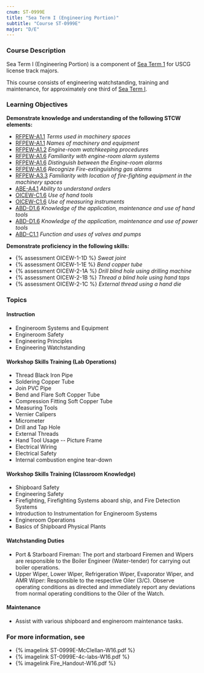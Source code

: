 ```yaml
---
cnum: ST-0999E
title: "Sea Term I (Engineering Portion)"
subtitle: "Course ST-0999E"
major: "D/E"
---
```

### Course Description

Sea Term I (Engineering Portion) is a component of  [Sea Term 1](st-0999)  for USCG license track majors.

This course consists of engineering watchstanding, training and maintenance, for approximately one third of [Sea Term I](ST-0999).


### Learning Objectives

**Demonstrate knowledge and understanding of the following STCW elements:**

* [RFPEW-A1.1]({{site.baseurl}}/tables/34.html#RFPEW-A1.1) *Terms used in machinery spaces*
* [RFPEW-A1.1]({{site.baseurl}}/tables/34.html#RFPEW-A1.1) *Names of machinery and equipment*
* [RFPEW-A1.2]({{site.baseurl}}/tables/34.html#RFPEW-A1.2) *Engine-room watchkeeping procedures*
* [RFPEW-A1.6]({{site.baseurl}}/tables/34.html#RFPEW-A1.6) *Familiarity with engine-room alarm systems*
* [RFPEW-A1.6]({{site.baseurl}}/tables/34.html#RFPEW-A1.6) *Distinguish between the Engine-room alarms*
* [RFPEW-A1.6]({{site.baseurl}}/tables/34.html#RFPEW-A1.6) *Recognize Fire-extinguishing gas alarms*
* [RFPEW-A3.3]({{site.baseurl}}/tables/34.html#RFPEW-A3.3) *Familiarity with location of fire-fighting equipment in the machinery spaces*
* [ABE-A4.1]({{site.baseurl}}/tables/35.html#ABE-A4.1) *Ability to understand orders*
* [OICEW-C1.6]({{site.baseurl}}/tables/31.html#OICEW-C1.6) *Use of hand tools*
* [OICEW-C1.6]({{site.baseurl}}/tables/31.html#OICEW-C1.6) *Use of measuring instruments*
* [ABD-D1.6]({{site.baseurl}}/tables/25.html#ABD-D1.6) *Knowledge of the application, maintenance and use of hand tools*
* [ABD-D1.6]({{site.baseurl}}/tables/25.html#ABD-D1.6) *Knowledge of the application, maintenance and use of power tools*
* [ABD-C1.1]({{site.baseurl}}/tables/25.html#ABD-C1.1) *Function and uses of valves and pumps*

**Demonstrate proficiency in the following skills:**

* {% assessment OICEW-1-1D %} *Sweat joint*
* {% assessment OICEW-1-1E %} *Bend copper tube*
* {% assessment OICEW-2-1A %} *Drill blind hole using drilling machine*
* {% assessment OICEW-2-1B %} *Thread a blind hole using hand taps*
* {% assessment OICEW-2-1C %} *External thread using a hand die*

### Topics

#### Instruction
-  Engineroom Systems and Equipment
-  Engineroom Safety
-  Engineering Principles
-  Engineering Watchstanding

#### Workshop Skills Training (Lab Operations)
-  Thread Black Iron Pipe
-  Soldering Copper Tube
-  Join PVC Pipe
-  Bend and Flare Soft Copper Tube
-  Compression Fitting Soft Copper Tube
-  Measuring Tools
-  Vernier Calipers
-  Micrometer
-  Drill and Tap Hole
-  External Threads
-  Hand Tool Usage -- Picture Frame
-  Electrical Wiring
-  Electrical Safety
-  Internal combustion engine tear-down

#### Workshop Skills Training (Classroom Knowledge)
-  Shipboard Safety
-  Engineering Safety
-  Firefighting, Firefighting Systems aboard ship, and Fire Detection Systems
-  Introduction to Instrumentation for Engineroom Systems
-  Engineroom Operations
-  Basics of Shipboard Physical Plants

#### Watchstanding Duties
-  Port & Starboard Fireman:   The port and starboard Firemen and Wipers are responsible to the Boiler Engineer (Water-tender) for carrying out boiler operations.
-  Upper Wiper, Lower Wiper, Refrigeration Wiper, Evaporator Wiper, and AMR Wiper:   Responsible to the respective Oiler (3/C).  Observe operating conditions as directed and immediately report any deviations from normal operating conditions to the Oiler of the Watch.

#### Maintenance
- Assist with various shipboard and engineroom maintenance tasks.


### For more information, see 

* {% imagelink ST-0999E-McClellan-W16.pdf %} 
* {% imagelink ST-0999E-4c-labs-W16.pdf %} 
* {% imagelink Fire_Handout-W16.pdf %} 



